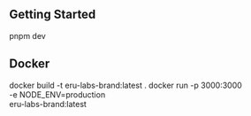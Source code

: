 ## Getting Started

pnpm dev

## Docker

docker build -t eru-labs-brand:latest .
docker run -p 3000:3000 \
  -e NODE_ENV=production \
  eru-labs-brand:latest